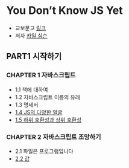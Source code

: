 # You Don’t Know JS Yet
- 교보문고 [링크](https://product.kyobobook.co.kr/detail/S000211817154)
- 저자 [카일 심슨](https://github.com/getify)
## PART1 시작하기
### CHAPTER 1 자바스크립트
- 1.1 책에 대하여
- 1.2 자바스크립트 이름의 유래
- 1.3 명세서
- [1.4 JS의 다양한 얼굴](/you-dont-know-js-yet/part1-getting-started/chapter-01-javascript.md#14-js의-다양한-얼굴)
- [1.5 하위 호환성과 상위 호환성](/you-dont-know-js-yet/part1-getting-started/chapter-01-javascript.md#15-하위-호환성과-상위-호환성)

### CHAPTER 2 자바스크립트 조망하기
- 2.1 파일은 프로그램입니다
- [2.2 값](/you-dont-know-js-yet/part1-getting-started/chapter-02-surveying-js.md#22-값)
